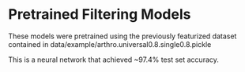 # Pretrained Filtering Models

These models were pretrained using the previously featurized dataset contained in data/example/arthro.universal0.8.single0.8.pickle

This is a neural network that achieved ~97.4% test set accuracy.
